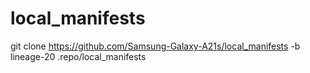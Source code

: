 # local_manifests

git clone https://github.com/Samsung-Galaxy-A21s/local_manifests -b lineage-20 .repo/local_manifests

